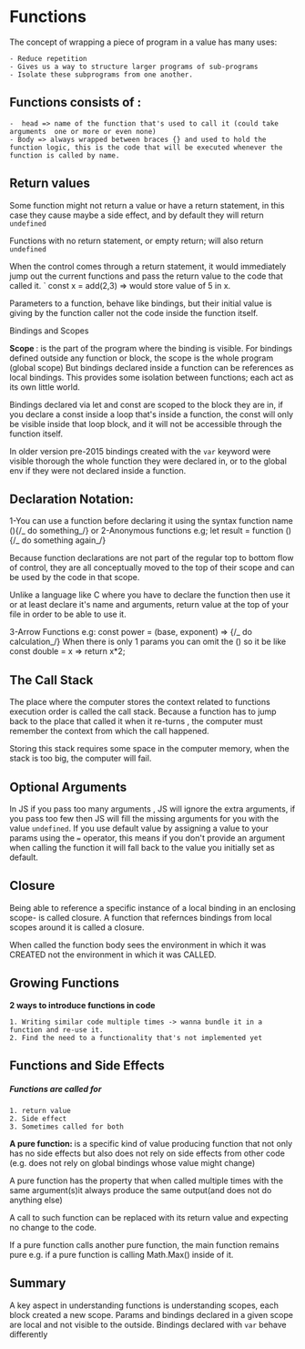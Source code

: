 # Functions

The concept of wrapping a piece of program in a value has many uses:

    - Reduce repetition
    - Gives us a way to structure larger programs of sub-programs
    - Isolate these subprograms from one another.

## Functions consists of :

    -  head => name of the function that's used to call it (could take arguments  one or more or even none)
    - Body => always wrapped between braces {} and used to hold the function logic, this is the code that will be executed whenever the function is called by name.

## Return values

Some function might not return a value or have a return statement, in this case they cause maybe a side effect, and by default they will return `undefined`

Functions with no return statement, or empty return; will also return `undefined`

When the control comes through a return statement, it would immediately jump out the current functions and pass the return value to the code that called it.
` const x = add(2,3) => would store value of 5 in x.

Parameters to a function, behave like bindings, but their initial value is giving by the function caller not the code inside the function itself.

Bindings and Scopes

<strong>Scope </strong>: is the part of the program where the binding is visible. For bindings defined outside any function or block, the scope is the whole program (global scope)
But bindings declared inside a function can be references as local bindings. This provides some isolation between functions; each act as its own little world.

Bindings declared via let and const are scoped to the block they are in, if you declare a const inside a loop that's inside a function, the const will only be visible inside that loop block, and it will not be accessible through the function itself.

In older version pre-2015 bindings created with the `var` keyword were visible thorough the whole function they were declared in, or to the global env if they were not declared inside a function.

## Declaration Notation:

1-You can use a function before declaring it using the syntax function name (){/_ do something_/} or
2-Anonymous functions e.g; let result = function (){/_ do something again_/}

Because function declarations are not part of the regular top to bottom flow of control, they are all conceptually moved to the top of their scope and can be used by the code in that scope.

Unlike a language like C where you have to declare the function then use it or at least declare it's name and arguments, return value at the top of your file in order to be able to use it.

3-Arrow Functions e.g: const power = (base, exponent) => {/_ do calculation_/}
When there is only 1 params you can omit the () so it be like const double = x => return x\*2;

## The Call Stack

The place where the computer stores the context related to functions execution order is called the call stack.
Because a function has to jump back to the place that called it when it re-turns , the computer must remember the context from which the call happened.

Storing this stack requires some space in the computer memory, when the stack is too big, the computer will fail.

## Optional Arguments

In JS if you pass too many arguments , JS will ignore the extra arguments, if you pass too few then JS will fill the missing arguments for you with the value `undefined`.
If you use default value by assigning a value to your params using the `=` operator, this means if you don't provide an argument when calling the function it will fall back to the value you initially set as default.

## Closure

Being able to reference a specific instance of a local binding in an enclosing scope- is called closure.
A function that refernces bindings from local scopes around it is called a closure.

When called the function body sees the environment in which it was CREATED not the environment in which it was CALLED.

## Growing Functions

<strong>2 ways to introduce functions in code</strong>

    1. Writing similar code multiple times -> wanna bundle it in a function and re-use it.
    2. Find the need to a functionality that's not implemented yet

## Functions and Side Effects

##### Functions are called for

    1. return value
    2. Side effect
    3. Sometimes called for both

<strong>A pure function: </strong> is a specific kind of value producing function that not only has no side effects but also does not rely on side effects from other code (e.g. does not rely on global bindings whose value might change)

A pure function has the property that when called multiple times with the same argument(s)it always produce the same output(and does not do anything else)

A call to such function can be replaced with its return value and expecting no change to the code.

If a pure function calls another pure function, the main function remains pure e.g. if a pure function is calling Math.Max() inside of it.

## Summary

A key aspect in understanding functions is understanding scopes, each block created a new scope.
Params and bindings declared in a given scope are local and not visible to the outside.
Bindings declared with `var` behave differently
